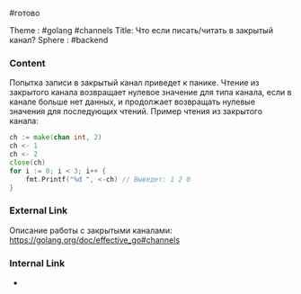 #готово 

Theme : #golang  #channels
Title: Что если писать/читать в закрытый канал?
Sphere : #backend 

### Content

Попытка записи в закрытый канал приведет к панике. Чтение из закрытого канала возвращает нулевое значение для типа канала, если в канале больше нет данных, и продолжает возвращать нулевые значения для последующих чтений. Пример чтения из закрытого канала:

```go
ch := make(chan int, 2)
ch <- 1
ch <- 2
close(ch)
for i := 0; i < 3; i++ {
    fmt.Printf("%d ", <-ch) // Выведет: 1 2 0
}
```

### External Link

Описание работы с закрытыми каналами: https://golang.org/doc/effective_go#channels

### Internal Link

- 